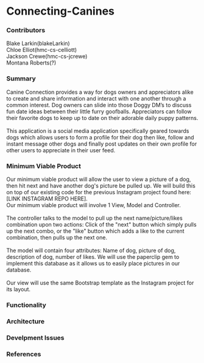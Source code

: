 # Connecting-Canines
### Contributors
Blake Larkin(blakeLarkin) <br/>
Chloe Elliot(hmc-cs-celliott) <br/>
Jackson Crewe(hmc-cs-jcrewe) <br/>
Montana Roberts(?) <br/>
### Summary

Canine Connection provides a way for dogs owners and appreciators alike to create and share information and interact with one another through a common interest. Dog owners can slide into those Doggy DM’s to discuss fun date ideas between their little furry goofballs. Appreciators can follow their favorite dogs to keep up to date on their  adorable daily puppy patterns. 
<br/><br/>
This application is a social media application specifically geared towards dogs which allows users to form a profile for their dog then like, follow and instant message other dogs and finally post updates on their own profile for other users to appreciate in their user feed. 
<br/>
### Minimum Viable Product 

Our minimum viable product will allow the user to view a picture of a dog, then hit next and have another dog's picture be pulled up. We will build this on top of our existing code for the previous Instagram project found here: [LINK INSTAGRAM REPO HERE]. <br/>
Our minimum viable product will involve 1 View, Model and Controller. 
<br/><br/>
The controller talks to the model to pull up the next name/picture/likes combination upon two actions: Click of the "next" button which simply pulls up the next combo, or the "like" button which adds a like to the current combination, then pulls up the next one. 
<br/> <br/>
The model will contain four attributes: Name of dog, picture of dog, description of dog, number of likes. We will use the paperclip gem to implement this database as it allows us to easily place pictures in our database. 
<br/><br/>
Our view will use the same Bootstrap template as the Instagram project for its layout.

### Functionality 

### Architecture

### Develpment Issues 

### References 
